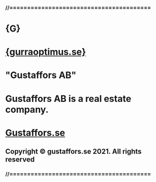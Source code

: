 ### //========================================
# {G}
# [{gurraoptimus.se}](https://gurraoptimus.se)
# "Gustaffors AB"
# Gustaffors AB is a real estate company.
# [Gustaffors.se](https://gustaffors.se)
## Copyright © gustaffors.se 2021. All rights reserved
### //========================================
